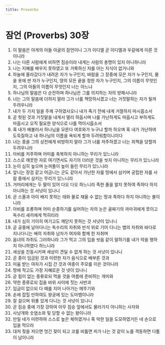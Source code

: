 ```yaml
---
title: Proverbs
---
```


# 잠언 (Proverbs) 30장
1. 이 말씀은 야게의 아들 아굴의 잠언이니 그가 이디엘 곧 이디엘과 우갈에게 이른 것이니라
1. 나는 다른 사람에게 비하면 짐승이라 내게는 사람의 총명이 있지 아니하니라
1. 나는 지혜를 배우지 못하였고 또 거룩하신 자를 아는 지식이 없거니와
1. 하늘에 올라갔다가 내려온 자가 누구인지, 바람을 그 장중에 모은 자가 누구인지, 물을 옷에 싼 자가 누구인지, 땅의 모든 끝을 정한 자가 누구인지, 그의 이름이 무엇인지, 그의 아들의 이름이 무엇인지 너는 아느냐
1. 하나님의 말씀은 다 순전하며 하나님은 그를 의지하는 자의 방패시니라
1. 너는 그의 말씀에 더하지 말라 그가 너를 책망하시겠고 너는 거짓말하는 자가 될까 두려우니라
1. 내가 두 가지 일을 주께 구하였사오니 내가 죽기 전에 내게 거절하지 마시옵소서
1. 곧 헛된 것과 거짓말을 내게서 멀리 하옵시며 나를 가난하게도 마옵시고 부하게도 마옵시고 오직 필요한 양식으로 나를 먹이시옵소서
1. 혹 내가 배불러서 하나님을 모른다 여호와가 누구냐 할까 하오며 혹 내가 가난하여 도둑질하고 내 하나님의 이름을 욕되게 할까 두려워함이니이다
1. 너는 종을 그의 상전에게 비방하지 말라 그가 너를 저주하겠고 너는 죄책을 당할까 두려우니라
1. 아비를 저주하며 어미를 축복하지 아니하는 무리가 있느니라
1. 스스로 깨끗한 자로 여기면서도 자기의 더러운 것을 씻지 아니하는 무리가 있느니라
1. 눈이 심히 높으며 눈꺼풀이 높이 들린 무리가 있느니라
1. 앞니는 장검 같고 어금니는 군도 같아서 가난한 자를 땅에서 삼키며 궁핍한 자를 사람 중에서 삼키는 무리가 있느니라
1. 거머리에게는 두 딸이 있어 다오 다오 하느니라 족한 줄을 알지 못하여 족하다 하지 아니하는 것 서넛이 있나니
1. 곧 스올과 아이 배지 못하는 태와 물로 채울 수 없는 땅과 족하다 하지 아니하는 불이니라
1. 아비를 조롱하며 어미 순종하기를 싫어하는 자의 눈은 골짜기의 까마귀에게 쪼이고 독수리 새끼에게 먹히리라
1. 내가 심히 기이히 여기고도 깨닫지 못하는 것 서넛이 있나니
1. 곧 공중에 날아다니는 독수리의 자취와 반석 위로 기어 다니는 뱀의 자취와 바다로 지나다니는 배의 자취와 남자가 여자와 함께 한 자취며
1. 음녀의 자취도 그러하니라 그가 먹고 그의 입을 씻음 같이 말하기를 내가 악을 행하지 아니하였다 하느니라
1. 세상을 진동시키며 세상이 견딜 수 없게 하는 것 서넛이 있나니
1. 곧 종이 임금된 것과 미련한 자가 음식으로 배부른 것과
1. 미움 받는 여자가 시집 간 것과 여종이 주모를 이은 것이니라
1. 땅에 작고도 가장 지혜로운 것 넷이 있나니
1. 곧 힘이 없는 종류로되 먹을 것을 여름에 준비하는 개미와
1. 약한 종류로되 집을 바위 사이에 짓는 사반과
1. 임금이 없으되 다 떼를 지어 나아가는 메뚜기와
1. 손에 잡힐 만하여도 왕궁에 있는 도마뱀이니라
1. 잘 걸으며 위풍 있게 다니는 것 서넛이 있나니
1. 곧 짐승 중에 가장 강하여 아무 짐승 앞에서도 물러가지 아니하는 사자와
1. 사냥개와 숫염소와 및 당할 수 없는 왕이니라
1. 만일 네가 미련하여 스스로 높은 체하였거나 혹 악한 일을 도모하였거든 네 손으로 입을 막으라
1. 대저 젖을 저으면 엉긴 젖이 되고 코를 비틀면 피가 나는 것 같이 노를 격동하면 다툼이 남이니라